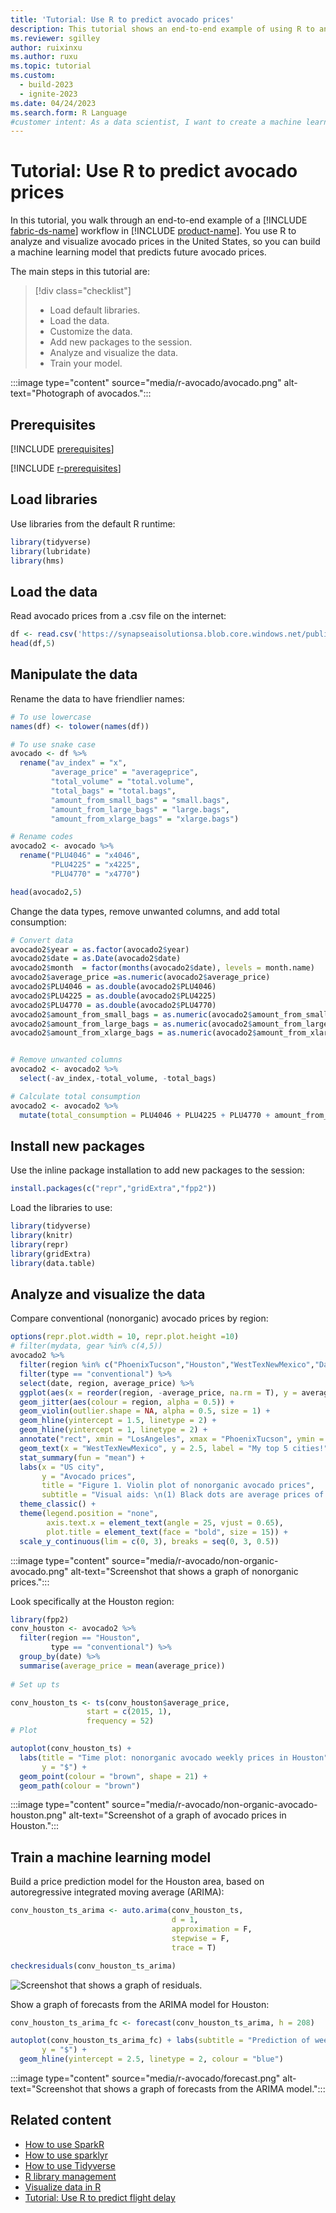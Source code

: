```yaml
---
title: 'Tutorial: Use R to predict avocado prices'
description: This tutorial shows an end-to-end example of using R to analyze and visualize avocado prices in the United States to predict future prices.
ms.reviewer: sgilley
author: ruixinxu
ms.author: ruxu
ms.topic: tutorial
ms.custom:
  - build-2023
  - ignite-2023
ms.date: 04/24/2023
ms.search.form: R Language
#customer intent: As a data scientist, I want to create a machine learning model by using R so I can predict prices.
---
```


# Tutorial: Use R to predict avocado prices

In this tutorial, you walk through an end-to-end example of a [!INCLUDE [fabric-ds-name](includes/fabric-ds-name.md)] workflow in [!INCLUDE [product-name](../includes/product-name.md)]. You use R to analyze and visualize avocado prices in the United States, so you can build a machine learning model that predicts future avocado prices.

The main steps in this tutorial are:

> [!div class="checklist"]
>
> - Load default libraries.
> - Load the data.
> - Customize the data.
> - Add new packages to the session.
> - Analyze and visualize the data.
> - Train your model.

:::image type="content" source="media/r-avocado/avocado.png" alt-text="Photograph of avocados.":::

## Prerequisites

[!INCLUDE [prerequisites](./includes/prerequisites.md)]

[!INCLUDE [r-prerequisites](./includes/r-notebook-prerequisites.md)]

## Load libraries

Use libraries from the default R runtime:

```r
library(tidyverse)
library(lubridate)
library(hms)
```

## Load the data

Read avocado prices from a .csv file on the internet:

```r
df <- read.csv('https://synapseaisolutionsa.blob.core.windows.net/public/AvocadoPrice/avocado.csv', header = TRUE)
head(df,5)
```

## Manipulate the data

Rename the data to have friendlier names:

```r
# To use lowercase
names(df) <- tolower(names(df))

# To use snake case
avocado <- df %>% 
  rename("av_index" = "x",
         "average_price" = "averageprice",
         "total_volume" = "total.volume",
         "total_bags" = "total.bags",
         "amount_from_small_bags" = "small.bags",
         "amount_from_large_bags" = "large.bags",
         "amount_from_xlarge_bags" = "xlarge.bags")

# Rename codes
avocado2 <- avocado %>% 
  rename("PLU4046" = "x4046",
         "PLU4225" = "x4225",
         "PLU4770" = "x4770")

head(avocado2,5)
```

Change the data types, remove unwanted columns, and add total consumption:

```r
# Convert data
avocado2$year = as.factor(avocado2$year)
avocado2$date = as.Date(avocado2$date)
avocado2$month  = factor(months(avocado2$date), levels = month.name)
avocado2$average_price =as.numeric(avocado2$average_price)
avocado2$PLU4046 = as.double(avocado2$PLU4046)
avocado2$PLU4225 = as.double(avocado2$PLU4225)
avocado2$PLU4770 = as.double(avocado2$PLU4770)
avocado2$amount_from_small_bags = as.numeric(avocado2$amount_from_small_bags)
avocado2$amount_from_large_bags = as.numeric(avocado2$amount_from_large_bags)
avocado2$amount_from_xlarge_bags = as.numeric(avocado2$amount_from_xlarge_bags)


# Remove unwanted columns
avocado2 <- avocado2 %>% 
  select(-av_index,-total_volume, -total_bags)

# Calculate total consumption 
avocado2 <- avocado2 %>% 
  mutate(total_consumption = PLU4046 + PLU4225 + PLU4770 + amount_from_small_bags + amount_from_large_bags + amount_from_xlarge_bags)
```

## Install new packages

Use the inline package installation to add new packages to the session:

```r
install.packages(c("repr","gridExtra","fpp2"))
```

Load the libraries to use:

```r
library(tidyverse) 
library(knitr)
library(repr)
library(gridExtra)
library(data.table)
```

## Analyze and visualize the data

Compare conventional (nonorganic) avocado prices by region:

```r
options(repr.plot.width = 10, repr.plot.height =10)
# filter(mydata, gear %in% c(4,5))
avocado2 %>% 
  filter(region %in% c("PhoenixTucson","Houston","WestTexNewMexico","DallasFtWorth","LosAngeles","Denver","Roanoke","Seattle","Spokane","NewYork")) %>%  
  filter(type == "conventional") %>%           
  select(date, region, average_price) %>% 
  ggplot(aes(x = reorder(region, -average_price, na.rm = T), y = average_price)) +
  geom_jitter(aes(colour = region, alpha = 0.5)) +
  geom_violin(outlier.shape = NA, alpha = 0.5, size = 1) +
  geom_hline(yintercept = 1.5, linetype = 2) +
  geom_hline(yintercept = 1, linetype = 2) +
  annotate("rect", xmin = "LosAngeles", xmax = "PhoenixTucson", ymin = -Inf, ymax = Inf, alpha = 0.2) +
  geom_text(x = "WestTexNewMexico", y = 2.5, label = "My top 5 cities!", hjust = 0.5) +
  stat_summary(fun = "mean") +
  labs(x = "US city",
       y = "Avocado prices", 
       title = "Figure 1. Violin plot of nonorganic avocado prices",
       subtitle = "Visual aids: \n(1) Black dots are average prices of individual avocados by city \n     between January 2015 and March 2018. \n(2) The plot is ordered descendingly.\n(3) The body of the violin becomes fatter when data points increase.") +
  theme_classic() + 
  theme(legend.position = "none", 
        axis.text.x = element_text(angle = 25, vjust = 0.65),
        plot.title = element_text(face = "bold", size = 15)) +
  scale_y_continuous(lim = c(0, 3), breaks = seq(0, 3, 0.5))
```

:::image type="content" source="media/r-avocado/non-organic-avocado.png" alt-text="Screenshot that shows a graph of nonorganic prices.":::

Look specifically at the Houston region:

```r
library(fpp2)
conv_houston <- avocado2 %>% 
  filter(region == "Houston",
         type == "conventional") %>% 
  group_by(date) %>% 
  summarise(average_price = mean(average_price))
  
# Set up ts   

conv_houston_ts <- ts(conv_houston$average_price,
                 start = c(2015, 1),
                 frequency = 52) 
# Plot

autoplot(conv_houston_ts) +
  labs(title = "Time plot: nonorganic avocado weekly prices in Houston",
       y = "$") +
  geom_point(colour = "brown", shape = 21) +
  geom_path(colour = "brown")
```

:::image type="content" source="media/r-avocado/non-organic-avocado-houston.png" alt-text="Screenshot of a graph of avocado prices in Houston.":::

## Train a machine learning model

Build a price prediction model for the Houston area, based on autoregressive integrated moving average (ARIMA):

```r
conv_houston_ts_arima <- auto.arima(conv_houston_ts,
                                    d = 1,
                                    approximation = F,
                                    stepwise = F,
                                    trace = T)
```

```r
checkresiduals(conv_houston_ts_arima)
```

![Screenshot that shows a graph of residuals.](./media/r-avocado/residuals.png)

Show a graph of forecasts from the ARIMA model for Houston:

```r
conv_houston_ts_arima_fc <- forecast(conv_houston_ts_arima, h = 208)

autoplot(conv_houston_ts_arima_fc) + labs(subtitle = "Prediction of weekly prices of nonorganic avocados in Houston",
       y = "$") +
  geom_hline(yintercept = 2.5, linetype = 2, colour = "blue")
```

:::image type="content" source="media/r-avocado/forecast.png" alt-text="Screenshot that shows a graph of forecasts from the ARIMA model.":::

## Related content

- [How to use SparkR](./r-use-sparkr.md)
- [How to use sparklyr](./r-use-sparklyr.md)
- [How to use Tidyverse](./r-use-tidyverse.md)
- [R library management](./r-library-management.md)
- [Visualize data in R](./r-visualization.md)
- [Tutorial: Use R to predict flight delay](./r-flight-delay.md)
